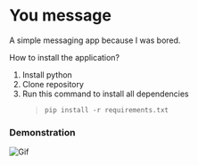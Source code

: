 # You message
A simple messaging app because I was bored.

How to install the application?
1. Install python
2. Clone repository
2. Run this command to install all dependencies
	> `pip install -r requirements.txt`


### Demonstration
![Gif](Presentation.gif?raw=true "Presentation")